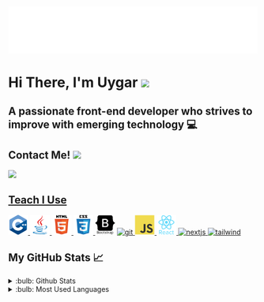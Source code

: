 <img src="your_cool_intro1.gif">

# Hi There, I'm Uygar <img src = "https://raw.githubusercontent.com/MartinHeinz/MartinHeinz/master/wave.gif" width = 30>

## A passionate front-end developer who strives to improve with emerging technology :computer:

## Contact Me! <img src='https://raw.githubusercontent.com/ShahriarShafin/ShahriarShafin/main/Assets/handshake.gif' width="70">

<a href = 'https://www.linkedin.com/in/uygar-s%C3%BCsl%C3%BC-52ab51216/'><img src="https://img.icons8.com/doodle/50/000000/linkedin--v2.png"/>

## Teach I Use

<a href="https://www.w3schools.com/cpp/" target="_blank"> <img src="https://raw.githubusercontent.com/devicons/devicon/master/icons/cplusplus/cplusplus-original.svg" alt="cplusplus" width="40" height="40"/> </a>
<a href="https://www.java.com" target="_blank"> <img src="https://raw.githubusercontent.com/devicons/devicon/master/icons/java/java-original.svg" alt="java" width="40" height="40"/> </a>
<a href="https://www.w3.org/html/" target="_blank"> <img src="https://raw.githubusercontent.com/devicons/devicon/master/icons/html5/html5-original-wordmark.svg" alt="html5" width="40" height="40"/> </a>
<a href="https://www.w3schools.com/css/" target="_blank"> <img src="https://raw.githubusercontent.com/devicons/devicon/master/icons/css3/css3-original-wordmark.svg" alt="css3" width="40" height="40"/> </a>
<a href="https://getbootstrap.com" target="_blank"> <img src="https://raw.githubusercontent.com/devicons/devicon/master/icons/bootstrap/bootstrap-plain-wordmark.svg" alt="bootstrap" width="40" height="40"/></a>
<a href="https://git-scm.com/" target="_blank"> <img src="https://www.vectorlogo.zone/logos/git-scm/git-scm-icon.svg" alt="git" width="40" height="40"/> </a>
<a href="https://developer.mozilla.org/en-US/docs/Web/JavaScript" target="_blank"> <img src="https://raw.githubusercontent.com/devicons/devicon/master/icons/javascript/javascript-original.svg" alt="javascript" width="40" height="40"/> </a>
<a href="https://reactjs.org/" target="_blank" rel="noreferrer"> <img src="https://raw.githubusercontent.com/devicons/devicon/master/icons/react/react-original-wordmark.svg" alt="react" width="40" height="40"/> </a>
<a href="https://nextjs.org/" target="_blank" rel="noreferrer"> <img src="https://cdn.worldvectorlogo.com/logos/nextjs-2.svg" alt="nextjs" width="40" height="40"/> </a>
<a href="https://tailwindcss.com/" target="_blank" rel="noreferrer"> <img src="https://www.vectorlogo.zone/logos/tailwindcss/tailwindcss-icon.svg" alt="tailwind" width="40" height="40"/> </a>

## My GitHub Stats :chart_with_upwards_trend:

<details>
<summary>:bulb: Github Stats</summary>
<img src="https://github-readme-stats.vercel.app/api?username=uygarsuslu&theme=tokyonight">
</details>

<details>
<summary>:bulb: Most Used Languages</summary>
<img src="https://github-readme-stats.vercel.app/api/top-langs/?username=uygarsuslu&layout=compact&theme=tokyonight"/>
</details>
